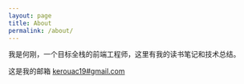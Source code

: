 ```yaml
---
layout: page
title: About
permalink: /about/
---
```


我是何刚，一个目标全栈的前端工程师，这里有我的读书笔记和技术总结。

这是我的邮箱 [kerouac19#gmail.com](mailto:kerouac19@gmail.com)